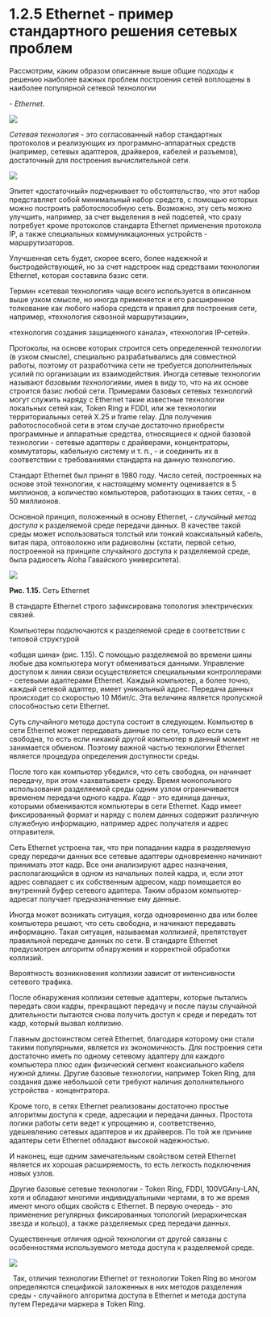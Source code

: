 ﻿# 1.2.5 Ethernet - пример стандартного решения сетевых проблем

Рассмотрим, каким образом описанные выше общие подходы к решению наиболее важных проблем построения сетей воплощены в наиболее популярной сетевой технологии

\- *Ethernet*.

![](Aspose.Words.e1dbe22e-0f05-460e-a06e-e2be0f590db8.001.png)

*Сетевая технология* - это согласованный набор стандартных протоколов и реализующих их программно-аппаратных средств (например, сетевых адаптеров, драйверов, кабелей и разъемов), достаточный для построения вычислительной сети. 

![](Aspose.Words.e1dbe22e-0f05-460e-a06e-e2be0f590db8.002.png)

Эпитет «достаточный» подчеркивает то обстоятельство, что этот набор представляет собой минимальный набор средств, с помощью которых можно построить работоспособную сеть. Возможно, эту сеть можно улучшить, например, за счет выделения в ней подсетей, что сразу потребует кроме протоколов стандарта Ethernet применения протокола IP, а также специальных коммуникационных устройств - маршрутизаторов.

Улучшенная сеть будет, скорее всего, более надежной и быстродействующей, но за счет надстроек над средствами технологии Ethernet, которая составила базис сети.

Термин «сетевая технология» чаще всего используется в описанном выше узком смысле, но иногда применяется и его расширенное толкование как любого набора средств и правил для построения сети, например, «технология сквозной маршрутизации»,

«технология создания защищенного канала», «технология IP-сетей».

Протоколы, на основе которых строится сеть определенной технологии (в узком смысле), специально разрабатывались для совместной работы, поэтому от разработчика сети не требуется дополнительных усилий по организации их взаимодействия. Иногда сетевые технологии называют *базовыми технологиями*, имея в виду то, что на их основе строится базис любой сети. Примерами базовых сетевых технологий могут служить наряду с Ethernet такие известные технологии локальных сетей как, Token Ring и FDDI, или же технологии территориальных сетей Х.25 и frame relay. Для получения работоспособной сети в этом случае достаточно приобрести программные и аппаратные средства, относящиеся к одной базовой технологии - сетевые адаптеры с драйверами, концентраторы, коммутаторы, кабельную систему и т. п., - и соединить их в соответствии с требованиями стандарта на данную технологию.

Стандарт Ethernet был принят в 1980 году. Число сетей, построенных на основе этой технологии, к настоящему моменту оценивается в 5 миллионов, а количество компьютеров, работающих в таких сетях, - в 50 миллионов.

Основной принцип, положенный в основу Ethernet, - *случайный метод доступа* к разделяемой среде передачи данных. В качестве такой среды может использоваться толстый или тонкий коаксиальный кабель, витая пара, оптоволокно или радиоволны (кстати, первой сетью, построенной на принципе случайного доступа к разделяемой среде, была радиосеть Aloha Гавайского университета).

![](Aspose.Words.e1dbe22e-0f05-460e-a06e-e2be0f590db8.003.png)

**Рис. 1.15.** Сеть Ethernet

В стандарте Ethernet строго зафиксирована топология электрических связей.

Компьютеры подключаются к разделяемой среде в соответствии с типовой структурой

«общая шина» (рис. 1.15). С помощью разделяемой во времени шины любые два компьютера могут обмениваться данными. Управление доступом к линии связи осуществляется специальными контроллерами - сетевыми адаптерами Ethernet. Каждый компьютер, а более точно, каждый сетевой адаптер, имеет уникальный адрес. Передача данных происходит со скоростью 10 Мбит/с. Эта величина является пропускной способностью сети Ethernet.

Суть случайного метода доступа состоит в следующем. Компьютер в сети Ethernet может передавать данные по сети, только если сеть свободна, то есть если никакой другой компьютер в данный момент не занимается обменом. Поэтому важной частью технологии Ethernet является процедура определения доступности среды.

После того как компьютер убедился, что сеть свободна, он начинает передачу, при этом «захватывает» среду. Время монопольного использования разделяемой среды одним узлом ограничивается временем передачи одного кадра. *Кадр* - это единица данных, которыми обмениваются компьютеры в сети Ethernet. Кадр имеет фиксированный формат и наряду с полем данных содержит различную служебную информацию, например адрес получателя и адрес отправителя.

Сеть Ethernet устроена так, что при попадании кадра в разделяемую среду передачи данных все сетевые адаптеры одновременно начинают принимать этот кадр. Все они анализируют адрес назначения, располагающийся в одном из начальных полей кадра, и, если этот адрес совпадает с их собственным адресом, кадр помещается во внутренний буфер сетевого адаптера. Таким образом компьютер-адресат получает предназначенные ему данные.

Иногда может возникать ситуация, когда одновременно два или более компьютера решают, что сеть свободна, и начинают передавать информацию. Такая ситуация, называемая *коллизией*, препятствует правильной передаче данных по сети. В стандарте Ethernet предусмотрен алгоритм обнаружения и корректной обработки коллизий.

Вероятность возникновения коллизии зависит от интенсивности сетевого трафика.

После обнаружения коллизии сетевые адаптеры, которые пытались передать свои кадры, прекращают передачу и после паузы случайной длительности пытаются снова получить доступ к среде и передать тот кадр, который вызвал коллизию.

Главным достоинством сетей Ethernet, благодаря которому они стали такими популярными, является их экономичность. Для построения сети достаточно иметь по одному сетевому адаптеру для каждого компьютера плюс один физический сегмент коаксиального кабеля нужной длины. Другие базовые технологии, например Token Ring, для создания даже небольшой сети требуют наличия дополнительного устройства - концентратора.

Кроме того, в сетях Ethernet реализованы достаточно простые алгоритмы доступа к среде, адресации и передачи данных. Простота логики работы сети ведет к упрощению и, соответственно, удешевлению сетевых адаптеров и их драйверов. По той же причине адаптеры сети Ethernet обладают высокой надежностью.

И наконец, еще одним замечательным свойством сетей Ethernet является их хорошая расширяемость, то есть легкость подключения новых узлов.

Другие базовые сетевые технологии - Token Ring, FDDI, 100VGAny-LAN, хотя и обладают многими индивидуальными чертами, в то же время имеют много общих свойств с Ethernet. В первую очередь - это применение регулярных фиксированных топологий (иерархическая звезда и кольцо), а также разделяемых сред передачи данных.

Существенные отличия одной технологии от другой связаны с особенностями используемого метода доступа к разделяемой среде.

![](Aspose.Words.e1dbe22e-0f05-460e-a06e-e2be0f590db8.004.png)

` `Так, отличия технологии Ethernet от технологии Token Ring во многом определяются спецификой заложенных в них методов разделения среды - случайного алгоритма доступа в Ethernet и метода доступа путем Передачи маркера в Token Ring.
